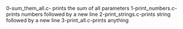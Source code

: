 0-sum_them_all.c- prints the sum of all parameters
1-print_numbers.c- prints numbers followed by a new line
2-print_strings.c-prints string followed by a new line
3-print_all.c-prints anything
